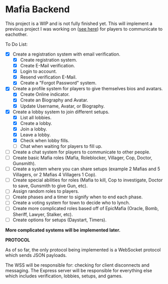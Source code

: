 # Mafia Backend

This project is a WIP and is not fully finished yet.
This will implement a previous project I was working on ([see here](https://github.com/CoderSudaWuda/chat-backend)) for players to communicate to eachother.

To Do List:
- [x] Create a registration system with email verification.
   - [x] Create registration system.
   - [x] Create E-Mail verification.
   - [x] Login to account.
   - [x] Resend verification E-Mail.
   - [x] Create a "Forgot Password" system.
- [x] Create a profile system for players to give themselves bios and avatars.
   - [x] Create Online indicator.
   - [x] Create an Biography and Avatar.
   - [x] Update Username, Avatar, or Biography.
- [x] Create a lobby system to join different setups.
   - [x] List all lobbies.
   - [x] Create a lobby.
   - [x] Join a lobby.
   - [x] Leave a lobby.
   - [x] Check when lobby fills.
   - [ ] Chat when waiting for players to fill up.
- [ ] Create a chat system for players to communicate to other people.
- [ ] Create basic Mafia roles (Mafia, Roleblocker, Villager, Cop, Doctor, Gunsmith).
- [ ] Create a system where you can share setups (example 2 Mafias and 5 Villagers, or 2 Mafias 4 Villagers 1 Cop).
- [ ] Create special abilities for roles (Mafia to kill, Cop to investigate, Doctor to save, Gunsmith to give Gun, etc).
- [ ] Assign random roles to players.
- [ ] Create phases and a timer to signify when to end each phase.
- [ ] Create a voting system for town to decide who to lynch.
- [ ] Create more complicated roles based off of EpicMafia (Oracle, Bomb, Sheriff, Lawyer, Stalker, etc).
- [ ] Create options for setups (Daystart, Timers).

**More complicated systems will be implemented later.**

**PROTOCOL**

As of so far, the only protocol being implemented is a WebSocket protocol which sends JSON payloads.

The WSS will be responsible for: checking for client disconnects and messaging.
The Express server will be responsible for everything else which includes verification, lobbies, setups, and games.
